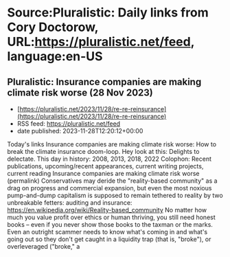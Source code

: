 # Source:Pluralistic: Daily links from Cory Doctorow, URL:https://pluralistic.net/feed, language:en-US

## Pluralistic: Insurance companies are making climate risk worse (28 Nov 2023)
 - [https://pluralistic.net/2023/11/28/re-re-reinsurance](https://pluralistic.net/2023/11/28/re-re-reinsurance)
 - RSS feed: https://pluralistic.net/feed
 - date published: 2023-11-28T12:20:12+00:00

Today's links Insurance companies are making climate risk worse: How to break the climate insurance doom-loop. Hey look at this: Delights to delectate. This day in history: 2008, 2013, 2018, 2022 Colophon: Recent publications, upcoming/recent appearances, current writing projects, current reading Insurance companies are making climate risk worse (permalink) Conservatives may deride the "reality-based community" as a drag on progress and commercial expansion, but even the most noxious pump-and-dump capitalism is supposed to remain tethered to reality by two unbreakable fetters: auditing and insurance: https://en.wikipedia.org/wiki/Reality-based_community No matter how much you value profit over ethics or human thriving, you still need honest books &#8211; even if you never show those books to the taxman or the marks. Even an outright scammer needs to know what's coming in and what's going out so they don't get caught in a liquidity trap (that is, "broke"), or overleveraged ("broke," a

